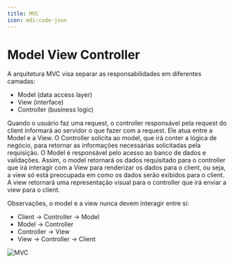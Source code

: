```yaml
---
title: MVC
icon: mdi:code-json
---
```


# Model View Controller

A arquitetura MVC visa separar as responsabilidades em diferentes camadas:
- Model (data access layer)
- View (interface)
- Controller (business logic)

Quando o usuário faz uma request, o controller responsável pela request do client informará ao servidor o que fazer com a request. Ele atua entre a Model e a View. O Controller solicita ao model, que irá conter a lógica de negócio, para retornar as informações necessárias solicitadas pela requisição. O Model é responsável pelo acesso ao banco de dados e validações. Assim, o model retornará os dados requisitado para o controller que irá interagir com a View para renderizar os dados para o client, ou seja, a view só está preocupada em como os dados serão exibidos para o client. A view retornará uma representação visual para o controller que irá enviar a view para o client.

Observações, o model e a view nunca devem interagir entre si:
- Client -> Controller -> Model
- Model -> Controller
- Controller -> View
- View -> Controller -> Client

  
![MVC](The-Spring-MVC-architecture-as-depicted-in-16.png)
